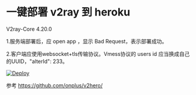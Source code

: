 # 一键部署 v2ray 到 heroku
V2ray-Core 4.20.0

1.服务端部署后，应 open app ，显示 Bad Request，表示部署成功。

2.客户端应使用websocket+tls传输协议。Vmess协议的 users id 应当换成自己的UUID，"alterId": 233。

[![Deploy](https://www.herokucdn.com/deploy/button.png)](https://heroku.com/deploy?template=https://github.com/tengbozhang/v2ray-heroku)

参考 https://github.com/onplus/v2hero/

